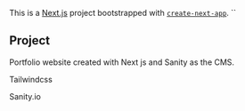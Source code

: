 This is a [Next.js](https://nextjs.org/) project bootstrapped with [`create-next-app`](https://github.com/vercel/next.js/tree/canary/packages/create-next-app).
``
## Project

Portfolio website created with Next js and Sanity as the CMS.

Tailwindcss

Sanity.io



